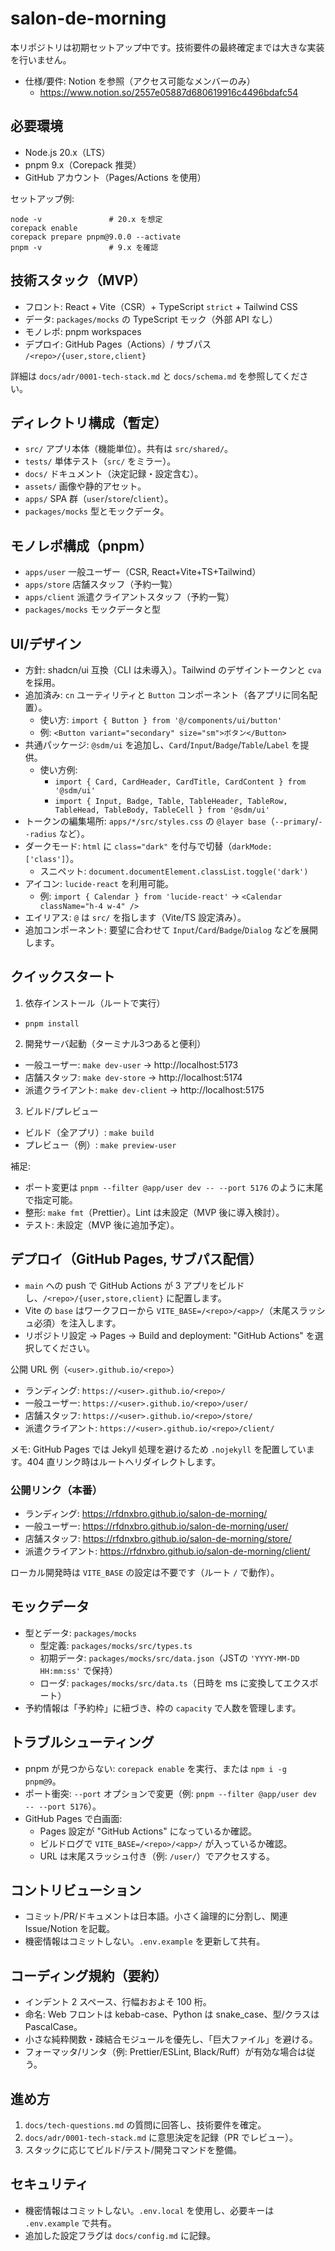 # salon-de-morning

本リポジトリは初期セットアップ中です。技術要件の最終確定までは大きな実装を行いません。

- 仕様/要件: Notion を参照（アクセス可能なメンバーのみ）
  - https://www.notion.so/2557e05887d680619916c4496bdafc54

## 必要環境
- Node.js 20.x（LTS）
- pnpm 9.x（Corepack 推奨）
- GitHub アカウント（Pages/Actions を使用）

セットアップ例:

```
node -v               # 20.x を想定
corepack enable
corepack prepare pnpm@9.0.0 --activate
pnpm -v               # 9.x を確認
```

## 技術スタック（MVP）
- フロント: React + Vite（CSR）+ TypeScript `strict` + Tailwind CSS
- データ: `packages/mocks` の TypeScript モック（外部 API なし）
- モノレポ: pnpm workspaces
- デプロイ: GitHub Pages（Actions）/ サブパス `/<repo>/{user,store,client}`

詳細は `docs/adr/0001-tech-stack.md` と `docs/schema.md` を参照してください。

## ディレクトリ構成（暫定）
- `src/` アプリ本体（機能単位）。共有は `src/shared/`。
- `tests/` 単体テスト（`src/` をミラー）。
- `docs/` ドキュメント（決定記録・設定含む）。
- `assets/` 画像や静的アセット。
- `apps/` SPA 群（`user`/`store`/`client`）。
- `packages/mocks` 型とモックデータ。

## モノレポ構成（pnpm）
- `apps/user` 一般ユーザー（CSR, React+Vite+TS+Tailwind）
- `apps/store` 店舗スタッフ（予約一覧）
- `apps/client` 派遣クライアントスタッフ（予約一覧）
- `packages/mocks` モックデータと型

## UI/デザイン
- 方針: shadcn/ui 互換（CLI は未導入）。Tailwind のデザイントークンと `cva` を採用。
- 追加済み: `cn` ユーティリティと `Button` コンポーネント（各アプリに同名配置）。
  - 使い方: `import { Button } from '@/components/ui/button'`
  - 例: `<Button variant="secondary" size="sm">ボタン</Button>`
 - 共通パッケージ: `@sdm/ui` を追加し、`Card`/`Input`/`Badge`/`Table`/`Label` を提供。
   - 使い方例:
     - `import { Card, CardHeader, CardTitle, CardContent } from '@sdm/ui'`
     - `import { Input, Badge, Table, TableHeader, TableRow, TableHead, TableBody, TableCell } from '@sdm/ui'`
  - トークンの編集場所: `apps/*/src/styles.css` の `@layer base`（`--primary`/`--radius` など）。
- ダークモード: `html` に `class="dark"` を付与で切替（`darkMode: ['class']`）。
  - スニペット: `document.documentElement.classList.toggle('dark')`
- アイコン: `lucide-react` を利用可能。
  - 例: `import { Calendar } from 'lucide-react'` → `<Calendar className="h-4 w-4" />`
- エイリアス: `@` は `src/` を指します（Vite/TS 設定済み）。
- 追加コンポーネント: 要望に合わせて `Input`/`Card`/`Badge`/`Dialog` などを展開します。

## クイックスタート
1) 依存インストール（ルートで実行）
- `pnpm install`

2) 開発サーバ起動（ターミナル3つあると便利）
- 一般ユーザー: `make dev-user` → http://localhost:5173
- 店舗スタッフ: `make dev-store` → http://localhost:5174
- 派遣クライアント: `make dev-client` → http://localhost:5175

3) ビルド/プレビュー
- ビルド（全アプリ）: `make build`
- プレビュー（例）: `make preview-user`

補足:
- ポート変更は `pnpm --filter @app/user dev -- --port 5176` のように末尾で指定可能。
- 整形: `make fmt`（Prettier）。Lint は未設定（MVP 後に導入検討）。
- テスト: 未設定（MVP 後に追加予定）。

## デプロイ（GitHub Pages, サブパス配信）
- `main` への push で GitHub Actions が 3 アプリをビルドし、`/<repo>/{user,store,client}` に配置します。
- Vite の `base` はワークフローから `VITE_BASE=/<repo>/<app>/`（末尾スラッシュ必須）を注入します。
- リポジトリ設定 → Pages → Build and deployment: "GitHub Actions" を選択してください。

公開 URL 例（`<user>.github.io/<repo>`）
- ランディング: `https://<user>.github.io/<repo>/`
- 一般ユーザー: `https://<user>.github.io/<repo>/user/`
- 店舗スタッフ: `https://<user>.github.io/<repo>/store/`
- 派遣クライアント: `https://<user>.github.io/<repo>/client/`

メモ: GitHub Pages では Jekyll 処理を避けるため `.nojekyll` を配置しています。404 直リンク時はルートへリダイレクトします。

### 公開リンク（本番）
- ランディング: https://rfdnxbro.github.io/salon-de-morning/
- 一般ユーザー: https://rfdnxbro.github.io/salon-de-morning/user/
- 店舗スタッフ: https://rfdnxbro.github.io/salon-de-morning/store/
- 派遣クライアント: https://rfdnxbro.github.io/salon-de-morning/client/


ローカル開発時は `VITE_BASE` の設定は不要です（ルート `/` で動作）。

## モックデータ
- 型とデータ: `packages/mocks`
  - 型定義: `packages/mocks/src/types.ts`
  - 初期データ: `packages/mocks/src/data.json`（JSTの `'YYYY-MM-DD HH:mm:ss'` で保持）
  - ローダ: `packages/mocks/src/data.ts`（日時を ms に変換してエクスポート）
- 予約情報は「予約枠」に紐づき、枠の `capacity` で人数を管理します。

## トラブルシューティング
- pnpm が見つからない: `corepack enable` を実行、または `npm i -g pnpm@9`。
- ポート衝突: `--port` オプションで変更（例: `pnpm --filter @app/user dev -- --port 5176`）。
- GitHub Pages で白画面:
  - Pages 設定が "GitHub Actions" になっているか確認。
  - ビルドログで `VITE_BASE=/<repo>/<app>/` が入っているか確認。
  - URL は末尾スラッシュ付き（例: `/user/`）でアクセスする。

## コントリビューション
- コミット/PR/ドキュメントは日本語。小さく論理的に分割し、関連 Issue/Notion を記載。
- 機密情報はコミットしない。`.env.example` を更新して共有。

## コーディング規約（要約）
- インデント 2 スペース、行幅おおよそ 100 桁。
- 命名: Web フロントは kebab-case、Python は snake_case、型/クラスは PascalCase。
- 小さな純粋関数・疎結合モジュールを優先し、「巨大ファイル」を避ける。
- フォーマッタ/リンタ（例: Prettier/ESLint, Black/Ruff）が有効な場合は従う。

## 進め方
1. `docs/tech-questions.md` の質問に回答し、技術要件を確定。
2. `docs/adr/0001-tech-stack.md` に意思決定を記録（PR でレビュー）。
3. スタックに応じてビルド/テスト/開発コマンドを整備。

## セキュリティ
- 機密情報はコミットしない。`.env.local` を使用し、必要キーは `.env.example` で共有。
- 追加した設定フラグは `docs/config.md` に記録。
